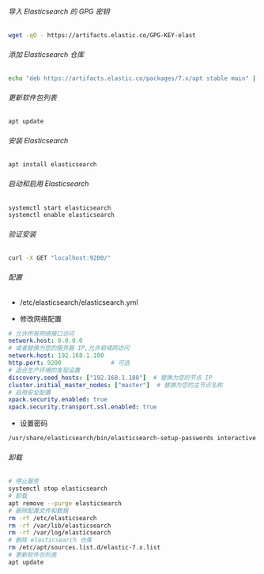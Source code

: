 ###### 导入 Elasticsearch 的 GPG 密钥
```bash
wget -qO - https://artifacts.elastic.co/GPG-KEY-elast
```
###### 添加 Elasticsearch 仓库
```bash
echo "deb https://artifacts.elastic.co/packages/7.x/apt stable main" | tee -a /etc/apt/sources.list.d/elastic-7.x.list
```
###### 更新软件包列表
```bash
apt update
```
###### 安装 Elasticsearch
```bash
apt install elasticsearch
```
###### 启动和启用 Elasticsearch
```bash
systemctl start elasticsearch
systemctl enable elasticsearch
```
###### 验证安装
```bash
curl -X GET "localhost:9200/"
```

###### 配置
- /etc/elasticsearch/elasticsearch.yml

- 修改网络配置
```yml
# 允许所有网络接口访问
network.host: 0.0.0.0        
# 或者替换为您的服务器 IP,允许局域网访问
network.host: 192.168.1.100  
http.port: 9200              # 可选
# 适合生产环境的发现设置
discovery.seed_hosts: ["192.168.1.188"]  # 替换为您的节点 IP
cluster.initial_master_nodes: ["master"]  # 替换为您的主节点名称
# 启用安全配置
xpack.security.enabled: true
xpack.security.transport.ssl.enabled: true
```
- 设置密码
```bash
/usr/share/elasticsearch/bin/elasticsearch-setup-passwords interactive
```

###### 卸载
```bash
# 停止服务
systemctl stop elasticsearch
# 卸载
apt remove --purge elasticsearch
# 删除配置文件和数据
rm -rf /etc/elasticsearch
rm -rf /var/lib/elasticsearch
rm -rf /var/log/elasticsearch
# 删除 elasticsearch 仓库
rm /etc/apt/sources.list.d/elastic-7.x.list
# 更新软件包列表
apt update
```
